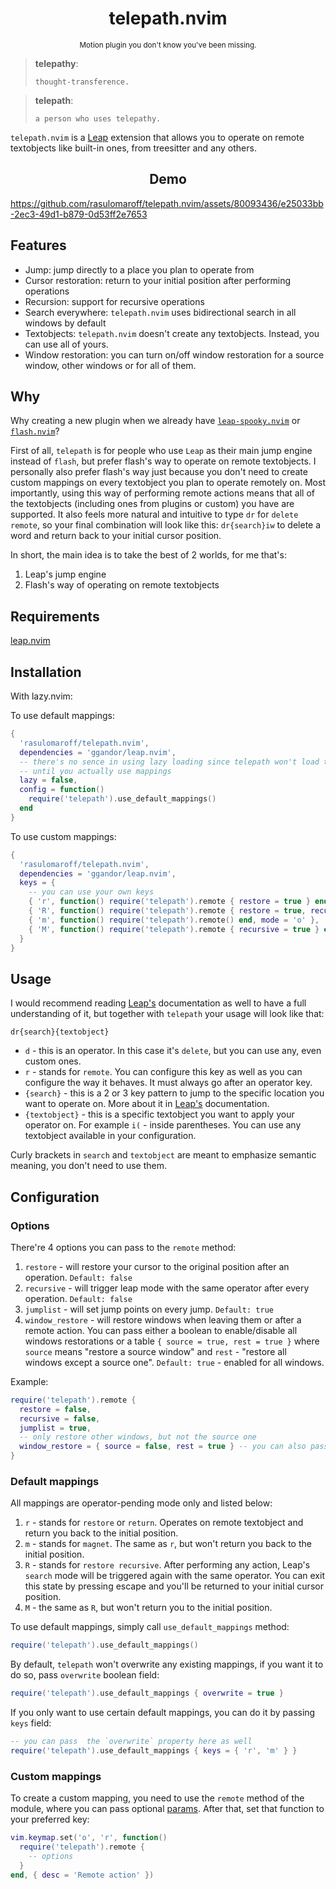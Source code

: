 <h1 align="center">telepath.nvim</h1>

<p align="center"><sup>Motion plugin you don't know you've been missing.</sup></p>

> **telepathy**:
>
>     thought-transference.

> **telepath**:
>
>     a person who uses telepathy.

`telepath.nvim` is a [Leap](https://github.com/ggandor/leap.nvim) extension that allows you to operate on remote textobjects like built-in ones, from treesitter and any others.


<h2 align="center">Demo</h2>

https://github.com/rasulomaroff/telepath.nvim/assets/80093436/e25033bb-2ec3-49d1-b879-0d53ff2e7653


## Features

-  Jump: jump directly to a place you plan to operate from
-  Cursor restoration: return to your initial position after performing operations
-  Recursion: support for recursive operations
-  Search everywhere: `telepath.nvim` uses bidirectional search in all windows by default
-  Textobjects: `telepath.nvim` doesn't create any textobjects. Instead, you can use all of yours.
-  Window restoration: you can turn on/off window restoration for a source window, other windows or for all of them.

## Why

Why creating a new plugin when we already have [`leap-spooky.nvim`](https://github.com/ggandor/leap-spooky.nvim) or [`flash.nvim`](https://github.com/folke/flash.nvim)?

First of all, `telepath` is for people who use `Leap` as their main jump engine instead of `flash`, but prefer flash's way to operate on remote textobjects. I personally also prefer flash's way
just because you don't need to create custom mappings on every textobject you plan to operate remotely on. Most importantly, using this way of performing remote actions means that all of the textobjects (including ones from plugins or custom) you have are supported. It also feels more natural and intuitive to type `dr` for `delete remote`, so your final combination will look like this: `dr{search}iw` to delete a word and return back to your initial cursor position.

In short, the main idea is to take the best of 2 worlds, for me that's:

1. Leap's jump engine
2. Flash's way of operating on remote textobjects

## Requirements

[leap.nvim](https://github.com/ggandor/leap.nvim)

## Installation

With lazy.nvim:

To use default mappings:

```lua
{
  'rasulomaroff/telepath.nvim',
  dependencies = 'ggandor/leap.nvim',
  -- there's no sence in using lazy loading since telepath won't load the main module
  -- until you actually use mappings
  lazy = false,
  config = function()
    require('telepath').use_default_mappings()
  end
}
```

To use custom mappings:

```lua
{
  'rasulomaroff/telepath.nvim',
  dependencies = 'ggandor/leap.nvim',
  keys = {
    -- you can use your own keys
    { 'r', function() require('telepath').remote { restore = true } end, mode = 'o' },
    { 'R', function() require('telepath').remote { restore = true, recursive = true } end, mode = 'o' },
    { 'm', function() require('telepath').remote() end, mode = 'o' },
    { 'M', function() require('telepath').remote { recursive = true } end, mode = 'o' }
  }
}
```

## Usage

I would recommend reading [Leap's](https://github.com/ggandor/leap.nvim) documentation as well to have a full understanding of it, but together with `telepath` your usage will look like that:

`dr{search}{textobject}`

- `d` - this is an operator. In this case it's `delete`, but you can use any, even custom ones.
- `r` - stands for `remote`. You can configure this key as well as you can configure the way it behaves. It must always go after an operator key.
- `{search}` - this is a 2 or 3 key pattern to jump to the specific location you want to operate on. More about it in [Leap's](https://github.com/ggandor/leap.nvim) documentation.
- `{textobject}` - this is a specific textobject you want to apply your operator on. For example `i(` - inside parentheses. You can use any textobject available in your configuration.

Curly brackets in `search` and `textobject` are meant to emphasize semantic meaning, you don't need to use them.

## Configuration

### Options

There're 4 options you can pass to the `remote` method:

1. `restore` - will restore your cursor to the original position after an operation. `Default: false`
2. `recursive` - will trigger leap mode with the same operator after every operation. `Default: false`
3. `jumplist` - will set jump points on every jump. `Default: true`
4. `window_restore` - will restore windows when leaving them or after a remote action. You can pass either a boolean to enable/disable all windows restorations or a table `{ source = true, rest = true }` where
`source` means "restore a source window" and `rest` - "restore all windows except a source one". `Default: true` - enabled for all windows.

Example:

```lua
require('telepath').remote {
  restore = false,
  recursive = false,
  jumplist = true,
  -- only restore other windows, but not the source one
  window_restore = { source = false, rest = true } -- you can also pass true/false to enable/disable all of the options
}
```

### Default mappings

All mappings are operator-pending mode only and listed below:

1. `r` - stands for `restore` or `return`. Operates on remote textobject and return you back to the initial position.
2. `m` - stands for `magnet`. The same as `r`, but won't return you back to the initial position.
3. `R` - stands for `restore recursive`. After performing any action, Leap's `search` mode will be triggered again with the same operator. You can exit this state by pressing escape and you'll be returned to your initial cursor position.
4. `M` - the same as `R`, but won't return you to the initial position.

To use default mappings, simply call `use_default_mappings` method:

```lua
require('telepath').use_default_mappings()
```

By default, `telepath` won't overwrite any existing mappings, if you want it to do so, pass `overwrite` boolean field:

```lua
require('telepath').use_default_mappings { overwrite = true }
```

If you only want to use certain default mappings, you can do it by passing `keys` field:

```lua
-- you can pass  the `overwrite` property here as well
require('telepath').use_default_mappings { keys = { 'r', 'm' } }
```

### Custom mappings

To create a custom mapping, you need to use the `remote` method of the module, where you can pass optional [params](#options).
After that, set that function to your preferred key:

```lua
vim.keymap.set('o', 'r', function()
  require('telepath').remote {
    -- options
  }
end, { desc = 'Remote action' })
```
